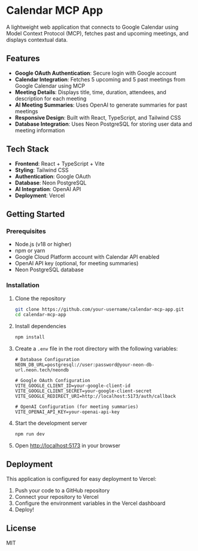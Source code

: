 # Calendar MCP App

A lightweight web application that connects to Google Calendar using Model Context Protocol (MCP), fetches past and upcoming meetings, and displays contextual data.

## Features

- **Google OAuth Authentication**: Secure login with Google account
- **Calendar Integration**: Fetches 5 upcoming and 5 past meetings from Google Calendar using MCP
- **Meeting Details**: Displays title, time, duration, attendees, and description for each meeting
- **AI Meeting Summaries**: Uses OpenAI to generate summaries for past meetings
- **Responsive Design**: Built with React, TypeScript, and Tailwind CSS
- **Database Integration**: Uses Neon PostgreSQL for storing user data and meeting information

## Tech Stack

- **Frontend**: React + TypeScript + Vite
- **Styling**: Tailwind CSS
- **Authentication**: Google OAuth
- **Database**: Neon PostgreSQL
- **AI Integration**: OpenAI API
- **Deployment**: Vercel

## Getting Started

### Prerequisites

- Node.js (v18 or higher)
- npm or yarn
- Google Cloud Platform account with Calendar API enabled
- OpenAI API key (optional, for meeting summaries)
- Neon PostgreSQL database

### Installation

1. Clone the repository
   ```bash
   git clone https://github.com/your-username/calendar-mcp-app.git
   cd calendar-mcp-app
   ```

2. Install dependencies
   ```bash
   npm install
   ```

3. Create a `.env` file in the root directory with the following variables:
   ```
   # Database Configuration
   NEON_DB_URL=postgresql://user:password@your-neon-db-url.neon.tech/neondb

   # Google OAuth Configuration
   VITE_GOOGLE_CLIENT_ID=your-google-client-id
   VITE_GOOGLE_CLIENT_SECRET=your-google-client-secret
   VITE_GOOGLE_REDIRECT_URI=http://localhost:5173/auth/callback

   # OpenAI Configuration (for meeting summaries)
   VITE_OPENAI_API_KEY=your-openai-api-key
   ```

4. Start the development server
   ```bash
   npm run dev
   ```

5. Open [http://localhost:5173](http://localhost:5173) in your browser

## Deployment

This application is configured for easy deployment to Vercel:

1. Push your code to a GitHub repository
2. Connect your repository to Vercel
3. Configure the environment variables in the Vercel dashboard
4. Deploy!

## License

MIT